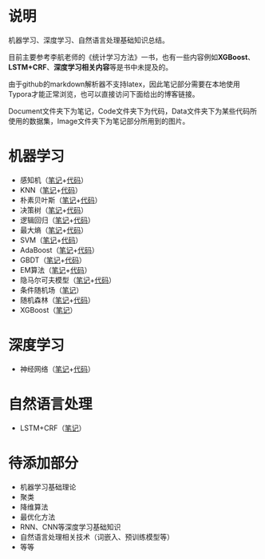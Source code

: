 # 说明

机器学习、深度学习、自然语言处理基础知识总结。

目前主要参考李航老师的《统计学习方法》一书，也有一些内容例如**XGBoost**、**LSTM+CRF**、**深度学习相关内容**等是书中未提及的。

由于github的markdown解析器不支持latex，因此笔记部分需要在本地使用Typora才能正常浏览，也可以直接访问下面给出的博客链接。

Document文件夹下为笔记，Code文件夹下为代码，Data文件夹下为某些代码所使用的数据集，Image文件夹下为笔记部分所用到的图片。

# 机器学习

- 感知机（[笔记](https://www.cnblogs.com/lyq2021/p/14253768.html)+[代码](Code/perceptron.py)）
- KNN（[笔记](https://www.cnblogs.com/lyq2021/p/14253756.html)+[代码](Code/knn.py)）
- 朴素贝叶斯（[笔记](https://www.cnblogs.com/lyq2021/p/14253771.html)+[代码](Code/naive_bayes.py)）
- 决策树（[笔记](https://www.cnblogs.com/lyq2021/p/14253778.html)+[代码](Code/decision_tree.py)）
- 逻辑回归（[笔记](https://www.cnblogs.com/lyq2021/p/14253818.html)+[代码](Code/logistic_regression.py)）
- 最大熵（[笔记](https://www.cnblogs.com/lyq2021/p/14253820.html)+[代码](Code/max_entropy.py)）
- SVM（[笔记](https://www.cnblogs.com/lyq2021/p/14253858.html)+[代码](Code/svm.py)）
- AdaBoost（[笔记](https://www.cnblogs.com/lyq2021/p/14253860.html)+[代码](Code/adaboost.py)）
- GBDT（[笔记](https://www.cnblogs.com/lyq2021/p/14253863.html)+[代码](Code/gbdt.py)）
- EM算法（[笔记](https://www.cnblogs.com/lyq2021/p/14253869.html)+[代码](Code/em.py)）
- 隐马尔可夫模型（[笔记](https://www.cnblogs.com/lyq2021/p/14253871.html)+[代码](Code/hmm.py)）
- 条件随机场（[笔记](https://www.cnblogs.com/lyq2021/p/14253872.html)）
- 随机森林（[笔记](https://www.cnblogs.com/lyq2021/p/14253876.html)+[代码](Code/random_forest.py)）
- XGBoost（[笔记](https://www.cnblogs.com/lyq2021/p/14253885.html)）

# 深度学习

- 神经网络（[笔记](https://www.cnblogs.com/lyq2021/p/14269424.html)+[代码](Code/neural_network.py)）

# 自然语言处理

- LSTM+CRF（[笔记](https://www.cnblogs.com/lyq2021/p/14253897.html)）


# 待添加部分

- 机器学习基础理论
- 聚类
- 降维算法
- 最优化方法
- RNN、CNN等深度学习基础知识
- 自然语言处理相关技术（词嵌入、预训练模型等）
- 等等

